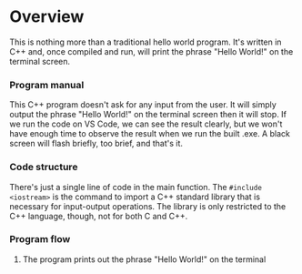 # Overview
This is nothing more than a traditional hello world program. It's written in C++ and, once compiled and run, will print the phrase "Hello World!" on the terminal screen.

### Program manual
This C++ program doesn't ask for any input from the user. It will simply output the phrase "Hello World!" on the terminal screen then it will stop. If we run the code on VS Code, we can see the result clearly, but we won't have enough time to observe the result when we run the built .exe. A black screen will flash briefly, too brief, and that's it.

### Code structure
There's just a single line of code in the main function. The ```#include <iostream>``` is the command to import a C++ standard library that is necessary for input-output operations. The library is only restricted to the C++ language, though, not for both C and C++.

### Program flow
1. The program prints out the phrase "Hello World!" on the terminal
